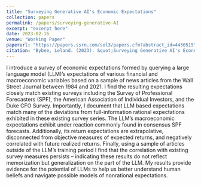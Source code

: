 ```yaml
---
title: "Surveying Generative AI's Economic Expectations"
collection: papers
permalink: /papers/surveying-generative-AI
excerpt: "excerpt here"
date: 2023-02-16
venue: "Working Paper"
paperurl: "https://papers.ssrn.com/sol3/papers.cfm?abstract_id=4430515"
citation: "Bybee, Leland. (2023). &quot;Surveying Generative AI's Economic Expectations.&quot;"
---
```

I introduce a survey of economic expectations formed by querying a large language model (LLM)’s expectations of various financial and macroeconomic variables based on a sample of news articles from the Wall Street Journal between 1984 and 2021. I find the resulting expectations closely match existing surveys including the Survey of Professional Forecasters (SPF), the American Association of Individual Investors, and the Duke CFO Survey. Importantly, I document that LLM based expectations match many of the deviations from full-information rational expectations exhibited in these existing survey series. The LLM’s macroeconomic expectations exhibit under reaction commonly found in consensus SPF forecasts. Additionally, its return expectations are extrapolative, disconnected from objective measures of expected returns, and negatively correlated with future realized returns. Finally, using a sample of articles outside of the LLM’s training period I find that the correlation with existing survey measures persists – indicating these results do not reflect memorization but generalization on the part of the LLM. My results provide evidence for the potential of LLMs to help us better understand human beliefs and navigate possible models of nonrational expectations.

